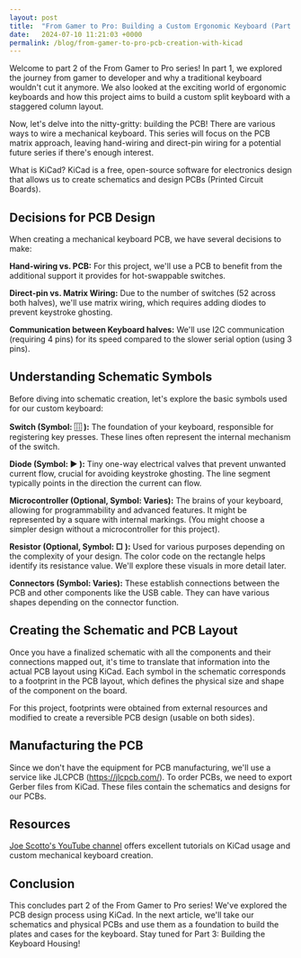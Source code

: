 ```yaml
---
layout: post
title:  "From Gamer to Pro: Building a Custom Ergonomic Keyboard (Part 2) - PCB Design"
date:   2024-07-10 11:21:03 +0000
permalink: /blog/from-gamer-to-pro-pcb-creation-with-kicad
---
```

Welcome to part 2 of the From Gamer to Pro series! In part 1, we explored the journey from gamer to developer and why a traditional keyboard wouldn't cut it anymore. We also looked at the exciting world of ergonomic keyboards and how this project aims to build a custom split keyboard with a staggered column layout.

Now, let's delve into the nitty-gritty: building the PCB! There are various ways to wire a mechanical keyboard. This series will focus on the PCB matrix approach, leaving hand-wiring and direct-pin wiring for a potential future series if there's enough interest.

What is KiCad? KiCad is a free, open-source software for electronics design that allows us to create schematics and design PCBs (Printed Circuit Boards).

## Decisions for PCB Design

When creating a mechanical keyboard PCB, we have several decisions to make:

**Hand-wiring vs. PCB:** For this project, we'll use a PCB to benefit from the additional support it provides for hot-swappable switches.

**Direct-pin vs. Matrix Wiring:** Due to the number of switches (52 across both halves), we'll use matrix wiring, which requires adding diodes to prevent keystroke ghosting.

**Communication between Keyboard halves:** We'll use I2C communication (requiring 4 pins) for its speed compared to the slower serial option (using 3 pins).

## Understanding Schematic Symbols

Before diving into schematic creation, let's explore the basic symbols used for our custom keyboard:

**Switch (Symbol: ⿲ ):** The foundation of your keyboard, responsible for registering key presses. These lines often represent the internal mechanism of the switch.

**Diode (Symbol: ▶ ):** Tiny one-way electrical valves that prevent unwanted current flow, crucial for avoiding keystroke ghosting. The line segment typically points in the direction the current can flow.

**Microcontroller (Optional, Symbol: Varies):** The brains of your keyboard, allowing for programmability and advanced features. It might be represented by a square with internal markings. (You might choose a simpler design without a microcontroller for this project).

**Resistor (Optional, Symbol: □ ):** Used for various purposes depending on the complexity of your design. The color code on the rectangle helps identify its resistance value. We'll explore these visuals in more detail later.

**Connectors (Symbol: Varies):** These establish connections between the PCB and other components like the USB cable. They can have various shapes depending on the connector function.

## Creating the Schematic and PCB Layout

Once you have a finalized schematic with all the components and their connections mapped out, it's time to translate that information into the actual PCB layout using KiCad.  Each symbol in the schematic corresponds to a footprint in the PCB layout, which defines the physical size and shape of the component on the board.

For this project, footprints were obtained from external resources and modified to create a reversible PCB design (usable on both sides).

## Manufacturing the PCB

Since we don't have the equipment for PCB manufacturing, we'll use a service like JLCPCB (https://jlcpcb.com/). To order PCBs, we need to export Gerber files from KiCad.  These files contain the schematics and designs for our PCBs.

## Resources

[Joe Scotto's YouTube channel](https://www.youtube.com/@joe_scotto) offers excellent tutorials on KiCad usage and custom mechanical keyboard creation.

## Conclusion

This concludes part 2 of the From Gamer to Pro series! We've explored the PCB design process using KiCad. In the next article, we'll take our schematics and physical PCBs and use them as a foundation to build the plates and cases for the keyboard. Stay tuned for Part 3: Building the Keyboard Housing!